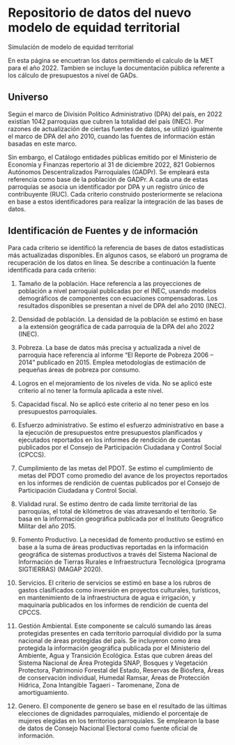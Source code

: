 # Repositorio de datos del nuevo modelo de equidad territorial
Simulación de modelo de equidad territorial

En esta página se encuetran los datos permitiendo el calculo de la MET para el año 2022. 
Tambien se incluye la documentación pública referente a los cálculo de presupuestos a nivel de GADs. 

## Universo

Según el marco de División Político Administrativo (DPA) del país, en 2022 existían 1042 parroquias que cubren la totalidad del país (INEC). Por razones de actualización de ciertas fuentes de datos, se utilizó igualmente el marco de DPA del año 2010, cuando las fuentes de información están basadas en este marco.

Sin embargo, el Catálogo entidades públicas emitido por el Ministerio de Economía y Finanzas repertorio al 31 de diciembre 2022, 821 Gobiernos Autónomos Descentralizados Parroquiales (GADPr). Se empleará esta referencia como base de la población de GADPr. A cada una de estas parroquias se asocia un identificador por DPA y un registro único de contribuyente (RUC). Cada criterio construido posteriormente se relaciona en base a estos identificadores para realizar la integración de las bases de datos.

## Identificación de Fuentes y de información

Para cada criterio se identificó la referencia de bases de datos estadísticas más actualizadas disponibles. En algunos casos, se elaboró un programa de recuperación de los datos en línea. Se describe a continuación la fuente identificada para cada criterio:

1.	Tamaño de la población. Hace referencia a las proyecciones de población a nivel parroquial publicadas por el INEC, usando modelos demográficos de componentes con ecuaciones compensadoras. Los resultados disponibles se presentan a nivel de DPA del año 2010 (INEC).

2.	Densidad de población. La densidad de la población se estimó en base a la extensión geográfica de cada parroquia de la DPA del año 2022 (INEC).

3.	Pobreza. La base de datos más precisa y actualizada a nivel de parroquia hace referencia al informe “El Reporte de Pobreza 2006 – 2014” publicado en 2015. Emplea metodologías de estimación de pequeñas áreas de pobreza por consumo.

4.	Logros en el mejoramiento de los niveles de vida. No se aplicó este criterio al no tener la formula aplicada a este nivel.

5.	Capacidad fiscal. No se aplicó este criterio al no tener peso en los presupuestos parroquiales.

6.	Esfuerzo administrativo. Se estimo el esfuerzo administrativo en base a la ejecución de presupuestos entre presupuestos planificados y ejecutados reportados en los informes de rendición de cuentas publicados por el Consejo de Participación Ciudadana y Control Social (CPCCS).

7.	Cumplimiento de las metas del PDOT. Se estimo el cumplimiento de metas del PDOT como promedio del avance de los proyectos reportados en los informes de rendición de cuentas publicados por el Consejo de Participación Ciudadana y Control Social.

8.	Vialidad rural. Se estimo dentro de cada limite territorial de las parroquias, el total de kilómetros de vías atravesando el territorio. Se basa en la información geográfica publicada por el Instituto Geográfico Militar del año 2015.

9.	Fomento Productivo. La necesidad de fomento productivo se estimó en base a la suma de áreas productivas reportadas en la información geográfica de sistemas productivos a través del Sistema Nacional de Información de Tierras Rurales e Infraestructura Tecnológica (programa SIGTIERRAS) (MAGAP 2020).

10.	Servicios. El criterio de servicios se estimó en base a los rubros de gastos clasificados como inversión en proyectos culturales, turísticos, en mantenimiento de la infraestructura de agua e irrigación, y maquinaría publicados en los informes de rendición de cuenta del CPCCS.

11.	Gestión Ambiental. Este componente se calculó sumando las áreas protegidas presentes en cada territorio parroquial dividido por la suma nacional de áreas protegidas del país. Se incluyeron como área protegida la información geográfica publicada por el Ministerio del Ambiente, Agua y Transición Ecológica. Estas que cubren áreas del Sistema Nacional de Área Protegida SNAP, Bosques y Vegetación Protectora, Patrimonio Forestal del Estado, Reservas de Biósfera, Áreas de conservación individual, Humedal Ramsar, Áreas de Protección Hídrica, Zona Intangible Tagaeri - Taromenane, Zona de amortiguamiento.

12.	Genero. El componente de genero se base en el resultado de las últimas elecciones de dignidades parroquiales, midiendo el porcentaje de mujeres elegidas en los territorios parroquiales. Se emplearon la base de datos de Consejo Nacional Electoral como fuente oficial de información.
